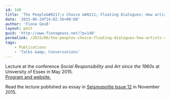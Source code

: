 ```yaml
---
id: 140
title: 'The People&#8217;s Choice &#8211; Floating Dialogues: How artists create publics through conversation formats'
date: '2015-06-24T14:02:36+00:00'
author: 'Fiona Geuß'
layout: post
guid: 'http://www.fionageuss.net/?p=140'
permalink: /2015/06/the-peoples-choice-floating-dialogues-how-artists-create-publics-through-conversation-formats/
tags:
    - Publications
    - 'Talks &amp; Conversations'
---
```


Lecture at the conference *Social Responsibility and Art since the 1960s* at University of Essex in May 2015.  
[Program and website.](https://socialresponsibilityartconf-blog.tumblr.com/)

<!--more-->

Read the lecture published as essay in [Seismopolite Issue 12](http://www.seismopolite.com/the-peoples-choice-floating-dialogues-how-artists-create-publics-through-conversation-formats) in November 2015.